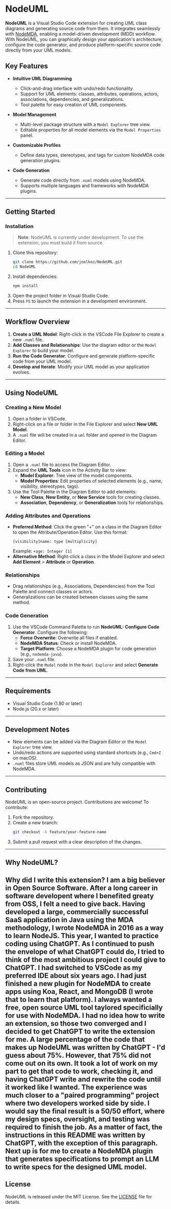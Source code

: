 # NodeUML

**NodeUML** is a Visual Studio Code extension for creating UML class diagrams and generating source code from them. It integrates seamlessly with [NodeMDA](https://github.com/joelkoz/NodeMDA), enabling a model-driven development (MDD) workflow. With NodeUML, you can graphically design your application's architecture, configure the code generator, and produce platform-specific source code directly from your UML models.

## Key Features

- **Intuitive UML Diagramming**
  - Click-and-drag interface with undo/redo functionality.
  - Support for UML elements: classes, attributes, operations, actors, associations, dependencies, and generalizations.
  - Tool palette for easy creation of UML components.

- **Model Management**
  - Multi-level package structure with a `Model Explorer` tree view.
  - Editable properties for all model elements via the `Model Properties` panel.

- **Customizable Profiles**
  - Define data types, stereotypes, and tags for custom NodeMDA code generation plugins.

- **Code Generation**
  - Generate code directly from `.numl` models using NodeMDA.
  - Supports multiple languages and frameworks with NodeMDA plugins.

---

## Getting Started

### Installation

> **Note**: NodeUML is currently under development. To use the extension, you must build it from source.

1. Clone this repository:
   ```bash
   git clone https://github.com/joelkoz/NodeUML.git
   cd NodeUML
   ```
2. Install dependencies:
   ```bash
   npm install
   ```
3. Open the project folder in Visual Studio Code.
4. Press `F5` to launch the extension in a development environment.

---

## Workflow Overview

1. **Create a UML Model**: Right-click in the VSCode File Explorer to create a new `.numl` file.
2. **Add Classes and Relationships**: Use the diagram editor or the `Model Explorer` to build your model.
3. **Run the Code Generator**: Configure and generate platform-specific code from your UML model.
4. **Develop and Iterate**: Modify your UML model as your application evolves.

---

## Using NodeUML

### Creating a New Model
1. Open a folder in VSCode.
2. Right-click on a file or folder in the File Explorer and select **New UML Model**.
3. A `.numl` file will be created in a `uml` folder and opened in the Diagram Editor.

### Editing a Model
1. Open a `.numl` file to access the Diagram Editor.
2. Expand the **UML Tools** icon in the Activity Bar to view:
   - **Model Explorer**: Tree view of the model components.
   - **Model Properties**: Edit properties of selected elements (e.g., name, visibility, stereotypes, tags).
3. Use the Tool Palette in the Diagram Editor to add elements:
   - **New Class**, **New Entity**, or **New Service** tools for creating classes.
   - **Association**, **Dependency**, or **Generalization** tools for relationships.

### Adding Attributes and Operations
- **Preferred Method**: Click the green "+" on a class in the Diagram Editor to open the Attribute/Operation Editor. Use this format:
  ```
  [visibility]name: type [multiplicity]
  ```
  Example: `+age: Integer [1]`
- **Alternative Method**: Right-click a class in the Model Explorer and select **Add Element** > **Attribute** or **Operation**.

### Relationships
- Drag relationships (e.g., Associations, Dependencies) from the Tool Palette and connect classes or actors.
- Generalizations can be created between classes using the same method.

### Code Generation
1. Use the VSCode Command Palette to run **NodeUML: Configure Code Generator**. Configure the following:
   - **Force Overwrite**: Overwrite all files if enabled.
   - **NodeMDA Status**: Check or install NodeMDA.
   - **Target Platform**: Choose a NodeMDA plugin for code generation (e.g., `nodemda-java`).
2. Save your `.numl` file.
3. Right-click the `Model` node in the `Model Explorer` and select **Generate Code from UML**.

---

## Requirements

- Visual Studio Code (1.80 or later)
- Node.js (20.x or later)

---

## Development Notes

- New elements can be added via the Diagram Editor or the `Model Explorer` tree view.
- Undo/redo actions are supported using standard shortcuts (e.g., `Cmd+Z` on macOS).
- `.numl` files store UML models as JSON and are fully compatible with NodeMDA.

---

## Contributing

NodeUML is an open-source project. Contributions are welcome! To contribute:
1. Fork the repository.
2. Create a new branch:
   ```bash
   git checkout -b feature/your-feature-name
   ```
3. Submit a pull request with a clear description of the changes.

---

## Why NodeUML?
Why did I write this extension? I am a big believer in Open Source Software. After a long career in software developent where I benefited greaty from OSS, I felt a need to give back. Having developed a large, commercially successful SaaS application in Java using the MDA methodology, I wrote NodeMDA in 2016 as a way to learn NodeJS. 
This year, I wanted to practice coding using ChatGPT. As I continued to push the envelope of what ChatGPT could do, I tried to think of the most ambitious project I could give to ChatGPT. I had switched to VSCode as my preferred IDE about six years ago. I had just finished a new plugin for NodeMDA to create apps using Koa, React, and MongoDB (I wrote that to learn that platform).  I always wanted a free, open source UML tool taylored specificially for use with NodeMDA. I had no idea how to write an extension, so those two converged and I decided to get ChatGPT to write the extension for me.  A large percentage of the code that makes up NodeUML was written by ChatGPT - I'd guess about 75%. However, that 75% did not come out on its own.  It took a lot of work on my part to get that code to work, checking it, and having ChatGPT write and rewrite the code until it worked like I wanted.  The experience was much closer to a "paired programming" project where two developers worked side by side. I would say the final result is a 50/50 effort, where my design specs, oversight, and testing was required to finish the job.  As a matter of fact, the instructions in this README was written by ChatGPT, with the exception of this paragraph. Next up is for me to create a NodeMDA plugin that generates specifications to prompt an LLM to write specs for the designed UML model.
---

## License

NodeUML is released under the MIT License. See the [LICENSE](./LICENSE) file for details.
